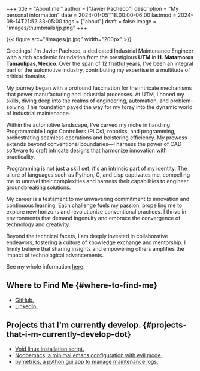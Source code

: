 +++
title = "About me."
author = ["Javier Pacheco"]
description = "My personal information"
date = 2024-01-05T18:00:00-06:00
lastmod = 2024-08-14T21:52:33-05:00
tags = ["about"]
draft = false
image = "images/thumbnails/jp.png"
+++

{{< figure src="/images/jp.jpg" width="200px" >}}

Greetings! I'm Javier Pacheco, a dedicated Industrial Maintenance Engineer with a rich academic foundation from the prestigious **UTM** in **H. Matamoros Tamaulipas,Mexico**. Over the span of 12 fruitful years, I've been an integral part of the automotive industry, contributing my expertise in a multitude of critical domains.

My journey began with a profound fascination for the intricate mechanisms that power manufacturing and industrial processes. At UTM, I honed my skills, diving deep into the realms of engineering, automation, and problem-solving. This foundation paved the way for my foray into the dynamic world of industrial maintenance.

Within the automotive landscape, I've carved my niche in handling Programmable Logic Controllers (PLCs), robotics, and programming, orchestrating seamless operations and bolstering efficiency. My prowess extends beyond conventional boundaries—I harness the power of CAD software to craft intricate designs that harmonize innovation with practicality.

Programming is not just a skill set; it's an intrinsic part of my identity. The allure of languages such as Python, C, and Lisp captivates me, compelling me to unravel their complexities and harness their capabilities to engineer groundbreaking solutions.

My career is a testament to my unwavering commitment to innovation and continuous learning. Each challenge fuels my passion, propelling me to explore new horizons and revolutionize conventional practices. I thrive in environments that demand ingenuity and embrace the convergence of technology and creativity.

Beyond the technical facets, I am deeply invested in collaborative endeavors, fostering a culture of knowledge exchange and mentorship. I firmly believe that sharing insights and empowering others amplifies the impact of technological advancements.

See my whole information [here](/documents/cv.pdf).


## Where to Find Me {#where-to-find-me}

-   [GitHub.](https://github.com/jpachecoxyz)
-   [LinkedIn.](https://www.linkedin.com/in/jpachecom4/)


## Projects that I'm currently develop. {#projects-that-i-m-currently-develop-dot}

-   [Void linux installation script.](https://github.com/engjpacheco/voidstrap)
-   [Noobemacs, a minimal emacs configuration with evil mode.](https://github.com/engjpacheco/noobemacs)
-   [pymetrics, a python gui app to manage maintenance logs.](https://github.com/engjpacheco/pymetrics)
